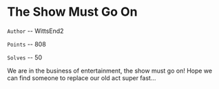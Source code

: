 # The Show Must Go On

`Author` -- WittsEnd2

`Points` -- 808

`Solves` -- 50

We are in the business of entertainment, the show must go on! Hope we can find someone to replace our old act super fast...


